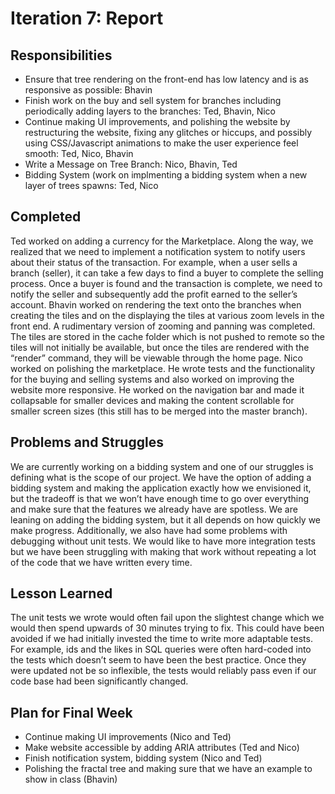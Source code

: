 # Iteration 7: Report

## Responsibilities
- Ensure that tree rendering on the front-end has low latency and is as responsive as possible: Bhavin
- Finish work on  the buy and sell system for branches including periodically adding layers to the branches: Ted, Bhavin, Nico
- Continue making UI improvements, and polishing the website by restructuring the website, fixing any glitches or hiccups, and possibly using CSS/Javascript animations to make the user experience feel smooth: Ted, Nico, Bhavin
- Write a Message on Tree Branch: Nico, Bhavin, Ted
- Bidding System (work on implmenting a bidding system when a new layer of trees spawns: Ted, Nico


## Completed
Ted worked on adding a currency for the Marketplace. Along the way, we realized that we need to implement a notification system to notify users about their status of the transaction. For example, when a user sells a branch (seller), it can take a few days to find a buyer to complete the selling process. Once a buyer is found and the transaction is complete, we need to notify the seller and subsequently add the profit earned to the seller’s account.
Bhavin worked on rendering the text onto the branches when creating the tiles and on the displaying the tiles at various zoom levels in the front end. A rudimentary version of zooming and panning was completed. The tiles are stored in the cache folder which is not pushed to remote so the tiles will not initially be available, but once the tiles are rendered with the “render” command, they will be viewable through the home page. 
Nico worked on polishing the marketplace. He wrote tests and the functionality for the buying and selling systems and also worked on improving the website more responsive. He worked on the navigation bar and made it collapsable for smaller devices and making the content scrollable for smaller screen sizes (this still has to be merged into the master branch).


## Problems and Struggles
We are currently working on a bidding system and one of our struggles is defining what is the scope of our project. We have the option of adding a bidding system and making the application exactly how we envisioned it, but the tradeoff is that we won’t have enough time to go over everything and make sure that the features we already have are spotless. We are leaning on adding the bidding system, but it all depends on how quickly we make progress. Additionally, we also have had some problems with debugging without unit tests. We would like to have more integration tests but we have been struggling with making that work without repeating a lot of the code that we have written every time.

## Lesson Learned
The unit tests we wrote would often fail upon the slightest change which we would then spend upwards of 30 minutes trying to fix. This could have been avoided if we had initially invested the time to write more adaptable tests. For example, ids and the likes in SQL queries were often hard-coded into the tests which doesn’t seem to have been the best practice. Once they were updated not be so inflexible, the tests would reliably pass even if our code base had been significantly changed.


## Plan for Final Week
- Continue making UI improvements (Nico and Ted)
- Make website accessible by adding ARIA attributes (Ted and Nico)
- Finish notification system, bidding system (Nico and Ted)
- Polishing the fractal tree and making sure that we have an example to show in class (Bhavin)
